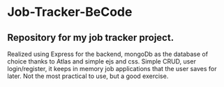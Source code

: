 # Job-Tracker-BeCode

## Repository for my job tracker project.


Realized using Express for the backend, mongoDb as the database of choice thanks to Atlas and simple ejs and css.
Simple CRUD, user login/register, it keeps in memory job applications that the user saves for later.
Not the most practical to use, but a good exercise.
